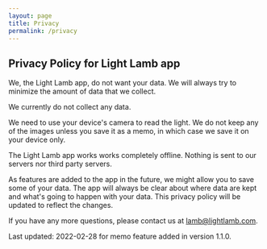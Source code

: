 ```yaml
---
layout: page
title: Privacy
permalink: /privacy
---
```


## Privacy Policy for Light Lamb app

We, the Light Lamb app, do not want your data. We will always try to minimize the amount of data that we collect.

We currently do not collect any data.

We need to use your device's camera to read the light. We do not keep any of the images unless you save it as a memo, in which case we save it on your device only.

The Light Lamb app works works completely offline. Nothing is sent to our servers nor third party servers.

As features are added to the app in the future, we might allow you to save some of your data. The app will always be clear about where data are kept and what's going to happen with your data. This privacy policy will be updated to reflect the changes.

If you have any more questions, please contact us at [lamb@lightlamb.com](mailto:lamb@lightlamb.com).

Last updated: 2022-02-28 for memo feature added in version 1.1.0.
